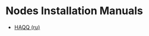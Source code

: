 # Nodes Installation Manuals

- [HAQQ (ru)](https://github.com/cryptobtcbuyer/Testnet_guides/tree/main/Haqq)
